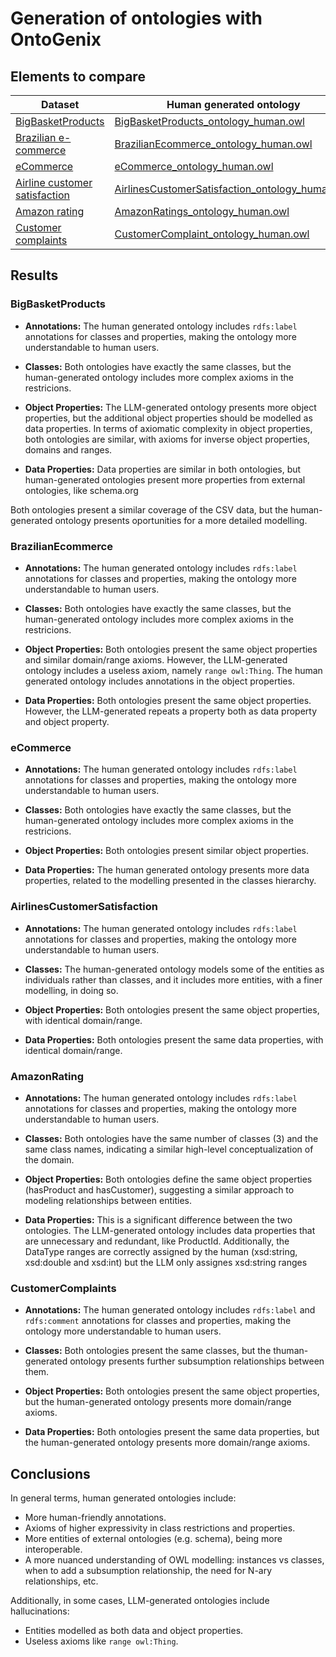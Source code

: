 # Generation of ontologies with OntoGenix

## Elements to compare

| Dataset | Human generated ontology | LLM generated ontology |
| ------- | ----------------------- | --------------------- |
| [BigBasketProducts](https://www.kaggle.com/datasets/chinmayshanbhag/big-basket-products) | [BigBasketProducts_ontology_human.owl](ontologies/BigBasketProducts_ontology_human.owl) | [BigBasketProducts_ontology_LLM.owl](ontologies/BigBasketProducts_ontology_LLM.owl) |
| [Brazilian e-commerce](https://www.kaggle.com/datasets/olistbr/brazilian-ecommerce) | [BrazilianEcommerce_ontology_human.owl](ontologies/BrazilianEcommerce_ontology_human.owl) | [BrazilianEcommerce_ontology_LLM.owl](ontologies/BrazilianEcommerce_ontology_LLM.owl) |
| [eCommerce](https://www.kaggle.com/datasets/carrie1/ecommerce-data) | [eCommerce_ontology_human.owl](ontologies/eCommerce_ontology_human.owl) | [eCommerce_ontology_LLM.owl](ontologies/eCommerce_ontology_LLM.owl) |
| [Airline customer satisfaction](https://www.kaggle.com/datasets/sjleshrac/airlines-customer-satisfaction) | [AirlinesCustomerSatisfaction_ontology_human.owl](ontologies/AirlinesCustomerSatisfaction_ontology_human.owl) | [AirlinesCustomerSatisfaction_ontology_LLM.owl](ontologies/AirlinesCustomerSatisfaction_ontology_LLM.owl) |
| [Amazon rating](https://www.kaggle.com/datasets/skillsmuggler/amazon-ratings) | [AmazonRatings_ontology_human.owl](ontologies/AmazonRatings_ontology_human.owl) | [AmazonRatings_ontology_LLM.owl](ontologies/AmazonRatings_ontology_LLM.owl) |
| [Customer complaints](https://www.kaggle.com/datasets/utkarshx27/consumer-complaint) | [CustomerComplaint_ontology_human.owl](ontologies/CustomerComplaint_ontology_human.owl) | [CustomerComplaints_ontology_LLM.owl](ontologies/CustomerComplaints_ontology_LLM.owl) |

## Results

### BigBasketProducts

* **Annotations:** The human generated ontology includes `rdfs:label` annotations for classes and properties, making the ontology more understandable to human users.

* **Classes:** Both ontologies have exactly the same classes, but the human-generated ontology includes more complex axioms in the restricions.

* **Object Properties:** The LLM-generated ontology presents more object properties, but the additional object properties should be modelled as data properties. In terms of axiomatic complexity in object properties, both ontologies are similar, with axioms for inverse object properties, domains and ranges.

* **Data Properties:** Data properties are similar in both ontologies, but human-generated ontologies present more properties from external ontologies, like schema.org

 Both ontologies present a similar coverage of the CSV data, but the human-generated ontology presents oportunities for a more detailed modelling.

### BrazilianEcommerce

* **Annotations:** The human generated ontology includes `rdfs:label` annotations for classes and properties, making the ontology more understandable to human users.

* **Classes:** Both ontologies have exactly the same classes, but the human-generated ontology includes more complex axioms in the restricions.

* **Object Properties:** Both ontologies present the same object properties and similar domain/range axioms. However, the LLM-generated ontology includes a useless axiom, namely `range owl:Thing`. The human generated ontology includes annotations in the object properties.

* **Data Properties:** Both ontologies present the same object properties. However, the LLM-generated repeats a property both as data property and object property.

### eCommerce

* **Annotations:** The human generated ontology includes `rdfs:label` annotations for classes and properties, making the ontology more understandable to human users.

* **Classes:** Both ontologies have exactly the same classes, but the human-generated ontology includes more complex axioms in the restricions.

* **Object Properties:** Both ontologies present similar object properties.

* **Data Properties:** The human generated ontology presents more data properties, related to the modelling presented in the classes hierarchy.

### AirlinesCustomerSatisfaction

* **Annotations:** The human generated ontology includes `rdfs:label` annotations for classes and properties, making the ontology more understandable to human users.

* **Classes:** The human-generated ontology models some of the entities as individuals rather than classes, and it includes more entities, with a finer modelling, in doing so.

* **Object Properties:** Both ontologies present the same object properties, with identical domain/range.

* **Data Properties:** Both ontologies present the same data properties, with identical domain/range.

### AmazonRating

* **Annotations:** The human generated ontology includes `rdfs:label` annotations for classes and properties, making the ontology more understandable to human users.

* **Classes:** Both ontologies have the same number of classes (3) and the same class names, indicating a similar high-level conceptualization of the domain.

* **Object Properties:** Both ontologies define the same object properties (hasProduct and hasCustomer), suggesting a similar approach to modeling relationships between entities.

* **Data Properties:** This is a significant difference between the two ontologies. The LLM-generated ontology includes data properties that are unnecessary and redundant, like ProductId. Additionally, the DataType ranges are correctly assigned by the human (xsd:string, xsd:double and xsd:int) but the LLM only assignes xsd:string ranges

### CustomerComplaints

* **Annotations:** The human generated ontology includes `rdfs:label` and `rdfs:comment` annotations for classes and properties, making the ontology more understandable to human users.

* **Classes:** Both ontologies present the same classes, but the thuman-generated ontology presents further subsumption relationships between them.

* **Object Properties:** Both ontologies present the same object properties, but the human-generated ontology presents more domain/range axioms.

* **Data Properties:** Both ontologies present the same data properties, but the human-generated ontology presents more domain/range axioms.

## Conclusions

In general terms, human generated ontologies include:

* More human-friendly annotations.
* Axioms of higher expressivity in class restrictions and properties.
* More entities of external ontologies (e.g. schema), being more interoperable.
* A more nuanced understanding of OWL modelling: instances vs classes, when to add a subsumption relationship, the need for N-ary relationships, etc.

Additionally, in some cases, LLM-generated ontologies include hallucinations:

* Entities modelled as both data and object properties.
* Useless axioms like `range owl:Thing`.